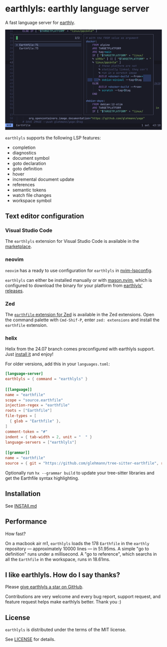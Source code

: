 # earthlyls: earthly language server

A fast language server for [earthly].

![Screenshot of yage Earthfile in helix](screenshot.png)

`earthlyls` supports the following LSP features:

* completion
* diagnostics
* document symbol
* goto declaration
* goto definition
* hover
* incremental document update
* references
* semantic tokens
* watch file changes
* workspace symbol

## Text editor configuration

### Visual Studio Code

The `earthlyls` extension for Visual Studio Code is available in the [marketplace](https://marketplace.visualstudio.com/items?itemName=glehmann.earthlyls).

### neovim

`neovim` has a ready to use configuration for `earthlyls` in [nvim-lspconfig](https://github.com/neovim/nvim-lspconfig).

`earthlyls` can either be installed manually or with [mason.nvim](https://github.com/williamboman/mason.nvim), which
is configured to download the binary for your platform from [earthlyls’ releases](https://github.com/glehmann/earthlyls/releases).

### Zed

The [`earthfile` extension for Zed](https://github.com/glehmann/earthfile.zed) is available in the Zed extensions.
Open the command palette with `Cmd-Shif-P`, enter `zed: extensions` and install the `earthfile` extension.

### helix

Helix from the 24.07 branch comes preconfigured with earthlyls support. Just [install it](INSTALL.md) and enjoy!

For older versions, add this in your `languages.toml`:

~~~toml
[language-server]
earthlyls = { command = "earthlyls" }

[[language]]
name = "earthfile"
scope = "source.earthfile"
injection-regex = "earthfile"
roots = ["Earthfile"]
file-types = [
  { glob = "Earthfile" },
]
comment-token = "#"
indent = { tab-width = 2, unit = "  " }
language-servers = ["earthlyls"]

[[grammar]]
name = "earthfile"
source = { git = "https://github.com/glehmann/tree-sitter-earthfile", rev = "2a6ab191f5f962562e495a818aa4e7f45f8a556a" }
~~~

Optionally run `hx --grammar build` to update your tree-sitter libraries and get the Earthfile syntax highlighting.

## Installation

See [INSTAll.md](INSTALL.md)

## Performance

How fast?

On a macbook air m1, `earthlyls` loads the 178 `Earthfile` in the `earthly` repository — approximately 10000 lines —
in 51.95ms. A simple "go to definition" runs under a millisecond. A "go to reference", which searchs in all the
`Earthfile` in the workspace, runs in 18.61ms.


## I like earthlyls. How do I say thanks?

Please [give earthlyls a star on GitHub](https://github.com/glehmann/earthlyls).

Contributions are very welcome and every bug report, support request, and feature request helps make earthlyls better.
Thank you :)

## License

`earthlyls` is distributed under the terms of the MIT license.

See [LICENSE](LICENSE) for details.

[earthly]:https://earthly.dev/

